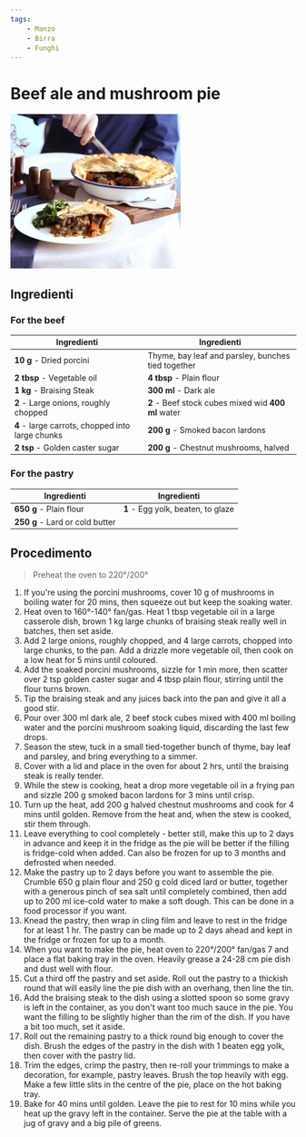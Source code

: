 ```yaml
---
tags:
    - Manzo
    - Birra
    - Funghi
---
```

# Beef ale and mushroom pie

![](../img/Beef-ale-and-mushroom-pie.webp)

## Ingredienti

### For the beef

| Ingredienti                  | Ingredienti             |
| ---------------------------- | ----------------------- |
| **10 g** - Dried porcini | Thyme, bay leaf and parsley, bunches tied together |
| **2 tbsp** - Vegetable oil | **4 tbsp** - Plain flour |
| **1 kg** - Braising Steak | **300 ml** - Dark ale |
| **2** - Large onions, roughly chopped | **2** - Beef stock cubes mixed wid **400 ml** water |
| **4** - large carrots, chopped into large chunks | **200 g** - Smoked bacon lardons |
| **2 tsp** - Golden caster sugar | **200 g** - Chestnut mushrooms, halved |

### For the pastry

| Ingredienti                  | Ingredienti             |
| ---------------------------- | ----------------------- |
| **650 g** - Plain flour | **1** - Egg yolk, beaten, to glaze |
| **250 g** - Lard or cold butter | |

## Procedimento

> Preheat the oven to 220°/200°

1. If you're using the porcini mushrooms, cover 10 g of mushrooms in boiling water for 20 mins, then squeeze out but keep the soaking water.
1. Heat oven to 160°-140° fan/gas. Heat 1 tbsp vegetable oil in a large casserole dish, brown 1 kg large chunks of braising steak really well in batches, then set aside.
1. Add 2 large onions, roughly chopped, and 4 large carrots, chopped into large chunks, to the pan. Add a drizzle more vegetable oil, then cook on a low heat for 5 mins until coloured.
1. Add the soaked porcini mushrooms, sizzle for 1 min more, then scatter over 2 tsp golden caster sugar and 4 tbsp plain flour, stirring until the flour turns brown.
1. Tip the braising steak and any juices back into the pan and give it all a good stir.
1. Pour over 300 ml dark ale, 2 beef stock cubes mixed with 400 ml boiling water and the porcini mushroom soaking liquid, discarding the last few drops.
1. Season the stew, tuck in a small tied-together bunch of thyme, bay leaf and parsley, and bring everything to a simmer.
1. Cover with a lid and place in the oven for about 2 hrs, until the braising steak is really tender.
1. While the stew is cooking, heat a drop more vegetable oil in a frying pan and sizzle 200 g smoked bacon lardons for 3 mins until crisp.
1. Turn up the heat, add 200 g halved chestnut mushrooms and cook for 4 mins until golden. Remove from the heat and, when the stew is cooked, stir them through.
1. Leave everything to cool completely - better still, make this up to 2 days in advance and keep it in the fridge as the pie will be better if the filling is fridge-cold when added. Can also be frozen for up to 3 months and defrosted when needed.
1. Make the pastry up to 2 days before you want to assemble the pie. Crumble 650 g plain flour and 250 g cold diced lard or butter, together with a generous pinch of sea salt until completely combined, then add up to 200 ml ice-cold water to make a soft dough. This can be done in a food processor if you want.
1. Knead the pastry, then wrap in cling film and leave to rest in the fridge for at least 1 hr. The pastry can be made up to 2 days ahead and kept in the fridge or frozen for up to a month.
1. When you want to make the pie, heat oven to 220°/200° fan/gas 7 and place a flat baking tray in the oven. Heavily grease a 24-28 cm pie dish and dust well with flour.
1. Cut a third off the pastry and set aside. Roll out the pastry to a thickish round that will easily line the pie dish with an overhang, then line the tin.
1. Add the braising steak to the dish using a slotted spoon so some gravy is left in the container, as you don't want too much sauce in the pie. You want the filling to be slightly higher than the rim of the dish. If you have a bit too much, set it aside.
1. Roll out the remaining pastry to a thick round big enough to cover the dish. Brush the edges of the pastry in the dish with 1 beaten egg yolk, then cover with the pastry lid.
1. Trim the edges, crimp the pastry, then re-roll your trimmings to make a decoration, for example, pastry leaves. Brush the top heavily with egg. Make a few little slits in the centre of the pie, place on the hot baking tray.
1. Bake for 40 mins until golden. Leave the pie to rest for 10 mins while you heat up the gravy left in the container. Serve the pie at the table with a jug of gravy and a big pile of greens.
